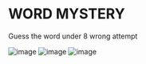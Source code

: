 # WORD MYSTERY

Guess the word under 8 wrong attempt

![image](https://github.com/user-attachments/assets/e7feef5a-b162-4a8b-a7a8-506c6c0f778f)
![image](https://github.com/user-attachments/assets/091c6468-27d1-4941-b820-0fd81c90a37b)
![image](https://github.com/user-attachments/assets/4507908a-65c3-44c3-a5b3-1ac03e941503)
